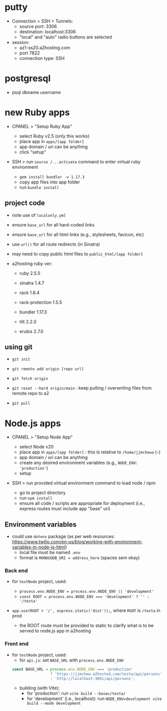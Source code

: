 # putty
- Connection > SSH > Tunnels:
  - source port: 3306
  - destination:  localhost:3306
  - "local" and "auto" radio buttons are selected
- session:
  - az1-ss20.a2hosting.com
  - port 7822
  - connection type: SSH

# postgresql
- psql dbname username

# new Ruby apps
- CPANEL > "Setup Ruby App"
  - select Ruby v2.5 (only this works)
  - place app in `apps/[app folder]`
  - app domain / uri can be anything
  - click "setup"

- SSH > run `source /...activate` command to enter virtual ruby environment
  - `gem install bundler -v 1.17.3`
  - copy app files into app folder
  - run `bundle install`

## project code
- note use of `localonly.yml`
- ensure `base_url` for all hard-coded links
- ensure `base_url` for all html links (e.g., stylesheets, favicon, etc)
- use `url()` for all route redirects (in Sinatra)
- may need to copy public html files to `public_html/[app folder]`

- a2hosting ruby ver:
  - ruby 2.5.5
  - sinatra 1.4.7
  - rack 1.6.4
  - rack-protection 1.5.5

  - bundler 1.17.3
  - tilt 2.2.0
  - erubis 2.7.0

## using git
- `git init`
- `git remote add origin [repo url]`
- `git fetch origin`

- `git reset --hard origin/main` : keep pulling / overwriting files from remote repo to a2
- `git pull`


# Node.js apps
- CPANEL > "Setup Node App"
  - select Node v20
  - place app in `apps/[app folder]` : this is relative to `/home/jjmchewa` (`~`)
  - app domain / uri can be anything
  - create any desired environment variables (e.g., `NODE_ENV`: `'production'`)
  - setup


- SSH > run provided virtual environment command to load node / npm
  - go to project directory
  - run `npm install`
  - ensure all code / scripts are appropriate for deployment (i.e., express routes must include app "base" uri)




## Environment variables
- could use `dotenv` package (as per web resources:  https://www.twilio.com/en-us/blog/working-with-environment-variables-in-node-js-html)
  - local file must be named `.env`
  - format is `MONOGODB_URI = address_here` (spaces sem okay)


### Back end
- for `testNode` project, used:
  - `process.env.NODE_ENV = process.env.NODE_ENV || 'development'`
  - `const ROOT = process.env.NODE_ENV === 'development' ? '' : '/testa'`

- `app.use(ROOT + '/', express.static('dist'));`, where `ROOT` is `/testa` in prod
  - the ROOT route must be provided to static to clarify what is to be served to node.js app in a2hosting


### Front end
- for `testNode` project, used:
  - for `api.js`:  set `BASE_URL` with `process.env.NODE_ENV`
  ```javascript
  const BASE_URL = process.env.NODE_ENV === 'production'
                   ? 'https://jjmchew.a2hosted.com/testa/api/persons'
                   : 'http://localhost:3001/api/persons';
  ```
  - building (with Vite):
    - for 'production':  run `vite build --base=/testa/`
    - for 'development' (i.e., localhost): run `NODE_ENV=development vite build --mode development` 
